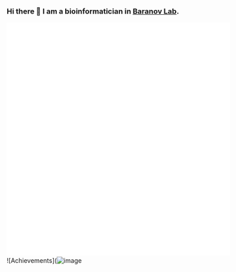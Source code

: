 ### Hi there 👋 I am a bioinformatician in [Baranov Lab](https://baranovlab.tilda.ws/). 

![Metrics](/github-metrics.svg)
![Achievements](![image](https://github.com/mcrewcow/mcrewcow/assets/77118598/0bb92afa-2c6f-4908-a7b0-71e89d3b4ed6)

